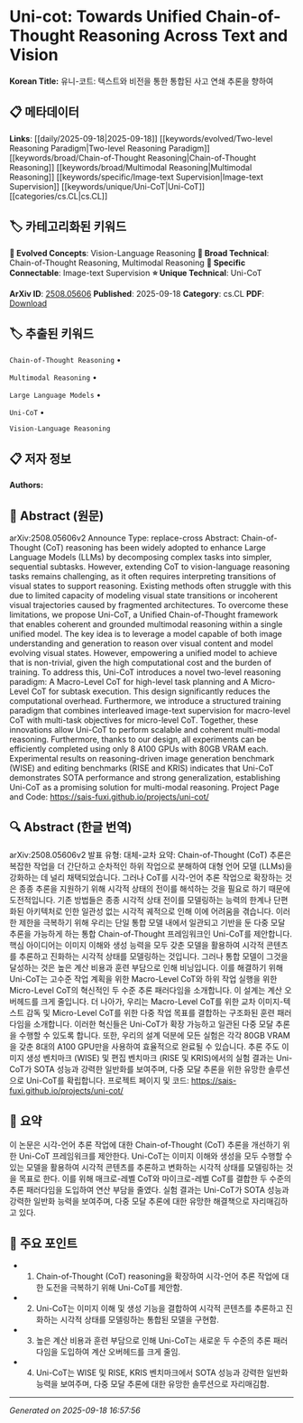 
# Uni-cot: Towards Unified Chain-of-Thought Reasoning Across Text and Vision

**Korean Title:** 유니-코트: 텍스트와 비전을 통한 통합된 사고 연쇄 추론을 향하여

## 📋 메타데이터

**Links**: [[daily/2025-09-18|2025-09-18]] [[keywords/evolved/Two-level Reasoning Paradigm|Two-level Reasoning Paradigm]] [[keywords/broad/Chain-of-Thought Reasoning|Chain-of-Thought Reasoning]] [[keywords/broad/Multimodal Reasoning|Multimodal Reasoning]] [[keywords/specific/Image-text Supervision|Image-text Supervision]] [[keywords/unique/Uni-CoT|Uni-CoT]] [[categories/cs.CL|cs.CL]]

## 🏷️ 카테고리화된 키워드
**🚀 Evolved Concepts**: Vision-Language Reasoning
**🔬 Broad Technical**: Chain-of-Thought Reasoning, Multimodal Reasoning
**🔗 Specific Connectable**: Image-text Supervision
**⭐ Unique Technical**: Uni-CoT

**ArXiv ID**: [2508.05606](https://arxiv.org/abs/2508.05606)
**Published**: 2025-09-18
**Category**: cs.CL
**PDF**: [Download](https://arxiv.org/pdf/2508.05606.pdf)


## 🏷️ 추출된 키워드



`Chain-of-Thought Reasoning` • 

`Multimodal Reasoning` • 

`Large Language Models` • 

`Uni-CoT` • 

`Vision-Language Reasoning`



## 📋 저자 정보

**Authors:** 

## 📄 Abstract (원문)

arXiv:2508.05606v2 Announce Type: replace-cross 
Abstract: Chain-of-Thought (CoT) reasoning has been widely adopted to enhance Large Language Models (LLMs) by decomposing complex tasks into simpler, sequential subtasks. However, extending CoT to vision-language reasoning tasks remains challenging, as it often requires interpreting transitions of visual states to support reasoning. Existing methods often struggle with this due to limited capacity of modeling visual state transitions or incoherent visual trajectories caused by fragmented architectures.
  To overcome these limitations, we propose Uni-CoT, a Unified Chain-of-Thought framework that enables coherent and grounded multimodal reasoning within a single unified model. The key idea is to leverage a model capable of both image understanding and generation to reason over visual content and model evolving visual states. However, empowering a unified model to achieve that is non-trivial, given the high computational cost and the burden of training. To address this, Uni-CoT introduces a novel two-level reasoning paradigm: A Macro-Level CoT for high-level task planning and A Micro-Level CoT for subtask execution. This design significantly reduces the computational overhead. Furthermore, we introduce a structured training paradigm that combines interleaved image-text supervision for macro-level CoT with multi-task objectives for micro-level CoT. Together, these innovations allow Uni-CoT to perform scalable and coherent multi-modal reasoning. Furthermore, thanks to our design, all experiments can be efficiently completed using only 8 A100 GPUs with 80GB VRAM each. Experimental results on reasoning-driven image generation benchmark (WISE) and editing benchmarks (RISE and KRIS) indicates that Uni-CoT demonstrates SOTA performance and strong generalization, establishing Uni-CoT as a promising solution for multi-modal reasoning. Project Page and Code: https://sais-fuxi.github.io/projects/uni-cot/

## 🔍 Abstract (한글 번역)

arXiv:2508.05606v2 발표 유형: 대체-교차
요약: Chain-of-Thought (CoT) 추론은 복잡한 작업을 더 간단하고 순차적인 하위 작업으로 분해하여 대형 언어 모델 (LLMs)을 강화하는 데 널리 채택되었습니다. 그러나 CoT를 시각-언어 추론 작업으로 확장하는 것은 종종 추론을 지원하기 위해 시각적 상태의 전이를 해석하는 것을 필요로 하기 때문에 도전적입니다. 기존 방법들은 종종 시각적 상태 전이를 모델링하는 능력의 한계나 단편화된 아키텍처로 인한 일관성 없는 시각적 궤적으로 인해 이에 어려움을 겪습니다.
이러한 제한을 극복하기 위해 우리는 단일 통합 모델 내에서 일관되고 기반을 둔 다중 모달 추론을 가능하게 하는 통합 Chain-of-Thought 프레임워크인 Uni-CoT를 제안합니다. 핵심 아이디어는 이미지 이해와 생성 능력을 모두 갖춘 모델을 활용하여 시각적 콘텐츠를 추론하고 진화하는 시각적 상태를 모델링하는 것입니다. 그러나 통합 모델이 그것을 달성하는 것은 높은 계산 비용과 훈련 부담으로 인해 비닝입니다. 이를 해결하기 위해 Uni-CoT는 고수준 작업 계획을 위한 Macro-Level CoT와 하위 작업 실행을 위한 Micro-Level CoT의 혁신적인 두 수준 추론 패러다임을 소개합니다. 이 설계는 계산 오버헤드를 크게 줄입니다. 더 나아가, 우리는 Macro-Level CoT를 위한 교차 이미지-텍스트 감독 및 Micro-Level CoT를 위한 다중 작업 목표를 결합하는 구조화된 훈련 패러다임을 소개합니다. 이러한 혁신들은 Uni-CoT가 확장 가능하고 일관된 다중 모달 추론을 수행할 수 있도록 합니다. 또한, 우리의 설계 덕분에 모든 실험은 각각 80GB VRAM을 갖춘 8대의 A100 GPU만을 사용하여 효율적으로 완료될 수 있습니다. 추론 주도 이미지 생성 벤치마크 (WISE) 및 편집 벤치마크 (RISE 및 KRIS)에서의 실험 결과는 Uni-CoT가 SOTA 성능과 강력한 일반화를 보여주며, 다중 모달 추론을 위한 유망한 솔루션으로 Uni-CoT를 확립합니다. 프로젝트 페이지 및 코드: https://sais-fuxi.github.io/projects/uni-cot/

## 📝 요약

이 논문은 시각-언어 추론 작업에 대한 Chain-of-Thought (CoT) 추론을 개선하기 위한 Uni-CoT 프레임워크를 제안한다. Uni-CoT는 이미지 이해와 생성을 모두 수행할 수 있는 모델을 활용하여 시각적 콘텐츠를 추론하고 변화하는 시각적 상태를 모델링하는 것을 목표로 한다. 이를 위해 매크로-레벨 CoT와 마이크로-레벨 CoT를 결합한 두 수준의 추론 패러다임을 도입하여 연산 부담을 줄였다. 실험 결과는 Uni-CoT가 SOTA 성능과 강력한 일반화 능력을 보여주며, 다중 모달 추론에 대한 유망한 해결책으로 자리매김하고 있다.

## 🎯 주요 포인트


- 1. Chain-of-Thought (CoT) reasoning을 확장하여 시각-언어 추론 작업에 대한 도전을 극복하기 위해 Uni-CoT를 제안함.

- 2. Uni-CoT는 이미지 이해 및 생성 기능을 결합하여 시각적 콘텐츠를 추론하고 진화하는 시각적 상태를 모델링하는 통합된 모델을 구현함.

- 3. 높은 계산 비용과 훈련 부담으로 인해 Uni-CoT는 새로운 두 수준의 추론 패러다임을 도입하여 계산 오버헤드를 크게 줄임.

- 4. Uni-CoT는 WISE 및 RISE, KRIS 벤치마크에서 SOTA 성능과 강력한 일반화 능력을 보여주며, 다중 모달 추론에 대한 유망한 솔루션으로 자리매김함.


---

*Generated on 2025-09-18 16:57:56*